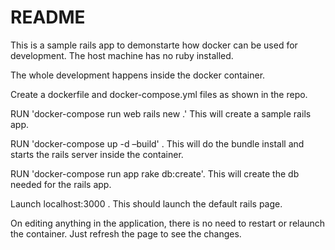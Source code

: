 # README

This is a sample rails app to demonstarte how docker can be used for development. The host machine has no ruby installed.

The whole development happens inside the docker container.

Create a dockerfile and docker-compose.yml files as shown in the repo.

RUN 'docker-compose run web rails new .' This will create a sample rails app.

RUN 'docker-compose up -d –build' . This will do the bundle install and starts the rails server inside the container. 

RUN 'docker-compose run app rake db:create'. This will create the db needed for the rails app.

Launch localhost:3000 . This should launch the default rails page.

On editing anything in the application, there is no need to restart or relaunch the container. Just refresh the page to see the changes.
